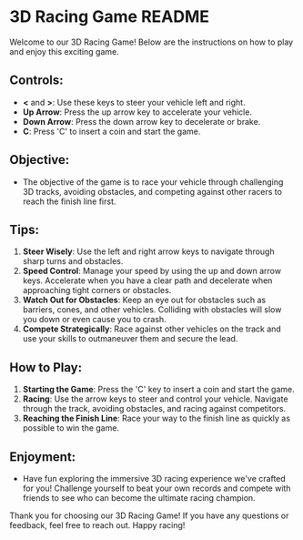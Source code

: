 # 3D Racing Game README

Welcome to our 3D Racing Game! Below are the instructions on how to play and enjoy this exciting game.

## Controls:
- **<** and **>**: Use these keys to steer your vehicle left and right.
- **Up Arrow**: Press the up arrow key to accelerate your vehicle.
- **Down Arrow**: Press the down arrow key to decelerate or brake.
- **C**: Press 'C' to insert a coin and start the game.

## Objective:
- The objective of the game is to race your vehicle through challenging 3D tracks, avoiding obstacles, and competing against other racers to reach the finish line first.

## Tips:
1. **Steer Wisely**: Use the left and right arrow keys to navigate through sharp turns and obstacles.
2. **Speed Control**: Manage your speed by using the up and down arrow keys. Accelerate when you have a clear path and decelerate when approaching tight corners or obstacles.
3. **Watch Out for Obstacles**: Keep an eye out for obstacles such as barriers, cones, and other vehicles. Colliding with obstacles will slow you down or even cause you to crash.
4. **Compete Strategically**: Race against other vehicles on the track and use your skills to outmaneuver them and secure the lead.

## How to Play:
1. **Starting the Game**: Press the 'C' key to insert a coin and start the game.
2. **Racing**: Use the arrow keys to steer and control your vehicle. Navigate through the track, avoiding obstacles, and racing against competitors.
3. **Reaching the Finish Line**: Race your way to the finish line as quickly as possible to win the game.

## Enjoyment:
- Have fun exploring the immersive 3D racing experience we've crafted for you! Challenge yourself to beat your own records and compete with friends to see who can become the ultimate racing champion.

Thank you for choosing our 3D Racing Game! If you have any questions or feedback, feel free to reach out. Happy racing!

